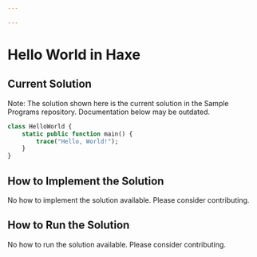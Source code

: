 ```yaml
---

---
```


# Hello World in Haxe

## Current Solution

Note: The solution shown here is the current solution in the Sample Programs repository. Documentation below may be outdated.

```Haxe
class HelloWorld {
    static public function main() {
        trace("Hello, World!");
    }
}

```

## How to Implement the Solution

No how to implement the solution available. Please consider contributing.

## How to Run the Solution

No how to run the solution available. Please consider contributing.